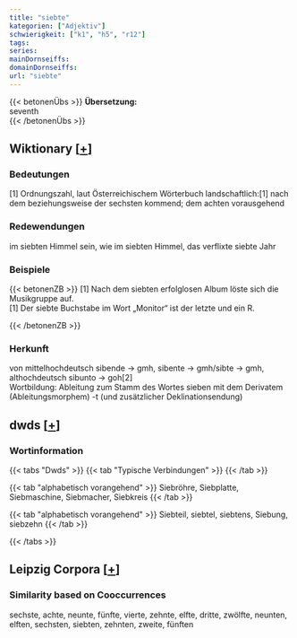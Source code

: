 ```yaml
---
title: "siebte"
kategorien: ["Adjektiv"]
schwierigkeit: ["k1", "h5", "r12"]
tags:
series:
mainDornseiffs:
domainDornseiffs:
url: "siebte"
---
```


{{< betonenÜbs >}}
**Übersetzung:**  
seventh  
{{< /betonenÜbs >}}

## Wiktionary [[+](https://de.wiktionary.org/wiki/siebte)]

### Bedeutungen
[1] Ordnungszahl, laut Österreichischem Wörterbuch landschaftlich:[1] nach dem beziehungsweise der sechsten kommend; dem achten vorausgehend  

### Redewendungen
im siebten Himmel sein, wie im siebten Himmel, das verflixte siebte Jahr  

### Beispiele
{{< betonenZB >}}
[1] Nach dem siebten erfolglosen Album löste sich die Musikgruppe auf.  
[1] Der siebte Buchstabe im Wort „Monitor“ ist der letzte und ein R.  

{{< /betonenZB >}}
### Herkunft
von mittelhochdeutsch sibende → gmh, sibente → gmh/sibte → gmh, althochdeutsch sibunto → goh[2]  
Wortbildung: Ableitung zum Stamm des Wortes sieben mit dem Derivatem (Ableitungsmorphem) -t (und zusätzlicher Deklinationsendung)  



## dwds [[+](https://www.dwds.de/wb/siebte)]

### Wortinformation
{{< tabs "Dwds" >}}
{{< tab "Typische Verbindungen" >}}
{{< /tab >}}

{{< tab "alphabetisch vorangehend" >}}
Siebröhre, Siebplatte, Siebmaschine, Siebmacher, Siebkreis
{{< /tab >}}

{{< tab "alphabetisch vorangehend" >}}
Siebteil, siebtel, siebtens, Siebung, siebzehn
{{< /tab >}}

{{< /tabs >}}

## Leipzig Corpora [[+](https://corpora.uni-leipzig.de/en/res?word=siebte&corpusId=deu_newscrawl-public_2018)]


### Similarity based on Cooccurrences
sechste, achte, neunte, fünfte, vierte, zehnte, elfte, dritte, zwölfte, neunten, elften, sechsten, siebten, zehnten, zweite, fünften

